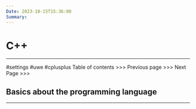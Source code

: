 ```yaml
---
Date: 2023-10-15T15:36:00
Summary:
---
```

# C++
---
#settings #uwe #cplusplus
Table of contents >>> 
Previous page >>> 
Next Page >>>

## Basics about the programming language
---